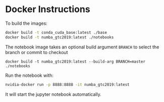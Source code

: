 # Docker Instructions

To build the images:

```bash
docker build -t conda_cuda_base:latest ./base
docker build -t numba_gtc2019:latest ./notebooks
```

The notebook image takes an optional build argument `BRANCH` to
select the branch or commit to checkout

```
docker build -t numba_gtc2019:latest --build-arg BRANCH=master ./notebooks
```

Run the notebook with:

```bash
nvidia-docker run -p 8888:8888 -it numba_gtc2019:latest
```

It will start the jupyter notebook automatically.
